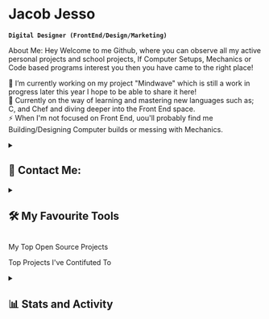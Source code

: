 # Jacob Jesso

**`Digital Designer (FrontEnd/Design/Marketing)`**

About Me: Hey Welcome to me Github, where you can observe all my active personal projects and school projects, If Computer Setups, Mechanics or Code based programs interest you then you have came to the right place!

🔭 I’m currently working on my project "Mindwave" which is still a work in progress later this year I hope to be able to share it here! <br/>
🌱 Currently on the way of learning and mastering new languages such as; C, and Chef and diving deeper into the Front End space. <br/>
⚡ When I'm not focused on Front End, uou'll probably find me Building/Designing Computer builds or messing with Mechanics. <br/>

<details>
<summary><h2>💬 Contact Me:</h2></summary>

  <p>
    <img alt="LinkedIn" src="https://img.shields.io/badge/linkedin-%230077B5.svg?&logo=linkedin&logoColor=white" />
    <img alt="Indeed" src="https://img.shields.io/badge/indeed-003A9B?&logo=indeed&logoColor=white" />
  </p>
</details>

<details>
  <summary><h2>🛠️ My Favourite Tools</h2></summary>
  <-- Some badges are from http://github.com/Ileriayo/markdown-badges -->

  <h3>👨‍💻 Programming and Markup Languages</h3>

  <p>
    <img alt="CSS" src="https://img.shields.io/badge/CSS-1572B6.svg?logo=css3&logoColor=white" />
    <img alt="HTML" src="https://img.shields.io/badge/HTML-E34F26.svg?logo=html5&logoColor=white" />
    <img alt="Node.js" src="https://img.shields.io/badge/Node.js-43853D.svg?logo=node.js&logoColor=white" />
    <img alt="Python" src="https://img.shields.io/badge/Python-14354C.svg?logo=python&logoColor=white" />
    <img alt="Lua" src="https://img.shields.io/badge/lua-%232C2D72.svg?&logo=lua&logoColor=white" />
    <img alt="JavaScript" src="https://img.shields.io/badge/JavaScript-F7DF1E.svg?logo=javascript&logoColor=black" />
  </p>
  
  <h3>💻 Software and Tools</h3>

  <p>
    <img alt="Adobe" src="https://img.shields.io/badge/adobe-%23FF0000.svg?&logo=adobe&logoColor=white" />
    <img alt="GitHub Desktop" src="https://img.shields.io/badge/GitHub%20Desktop-8034A9.svg?logo=github&logoColor=white" />
    <img alt="Git" src="https://img.shields.io/badge/Git-F05033.svg?logo=git&logoColor=white" />
    <img alt="OBS Studio" src="https://img.shields.io/badge/-OBS-302E31?logo=obs-studio&logoColor=white" />
    <img alt="Visual Studio Code" src="https://img.shields.io/badge/Visual%20Studio%20Code-0078d7.svg?logo=visual-studio-code&logoColor=white" />
    <img alt="Stack Overflow" src="https://img.shields.io/badge/-Stack%20Overflow-FE7A16?logo=stack-overflow&logoColor=white" />
    <img alt="Discord" src="https://img.shields.io/badge/-Discord-5865F2.svg?logo=discord&logoColor=white" />
    <img alt="Figma" src="https://img.shields.io/badge/figma-%23F24E1E.svg?logo=figma&logoColor=white" />
    <img alt="Blender" src="https://img.shields.io/badge/blender-%23F5792A.svg?&logo=blender&logoColor=white" />
    <img alt="Canva" src="https://img.shields.io/badge/Canva-%2300C4CC.svg?&logo=Canva&logoColor=white" />
    <img alt="PyCharm" src="https://img.shields.io/badge/pycharm-143?&logo=pycharm&logoColor=black&color=black&labelColor=green" />
    <img alt="macOS" src="https://img.shields.io/badge/mac%20os-000000?&logo=macos&logoColor=F0F0F0" />
    <img alt="iOS" src="https://img.shields.io/badge/iOS-000000?&logo=ios&logoColor=white" />
    <img alt="Windows" src="https://img.shields.io/badge/Windows-0078D6?&logo=windows&logoColor=white" />
    <img alt="Opera" src="https://img.shields.io/badge/Opera-FF1B2D?&logo=Opera&logoColor=white" />
    <img alt="Safari" src="https://img.shields.io/badge/Safari-000000?&logo=Safari&logoColor=white" />
    <img alt="ChatGPT" src="https://img.shields.io/badge/chatGPT-74aa9c?&logo=openai&logoColor=white" />
  </p>
</details>

My Top Open Source Projects

Top Projects I've Contifuted To

<details>
<summary><h2>📊 Stats and Activity</h2></summary>

 <!-- GitHub Readme Streak Stats - https://github.com/DenverCoder1/github-readme-streak-stats -->
<p>
      <!-- Use https://streak-stats.demolab.com or self-host with your own Vercel app - visit https://git.io/streak-stats for instructions -->
    </a>
    <p>🔥 Get streak stats for your profile at <a href="https://git.io/streak-stats">git.io/streak-stats</a></p>
  </p>

![My Stats](https://github-readme-stats.vercel.app/api?username=JeeecobTheAlien&theme=shadow_red&hide_border=false&include_all_commits=true&count_private=true&height=200)
</br>
![Top Lang](https://github-readme-stats.vercel.app/api/top-langs/?username=JeeecobTheAlien&theme=shadow_red&hide_border=false&include_all_commits=true&count_private=true&layout=compact&height=200)
</br>
![GitHub Streak](https://github-readme-streak-stats.herokuapp.com/?user=JeeecobTheAlien&theme=shadow_red&hide_border=false&height=200)



</details>

